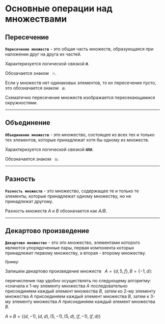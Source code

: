 # Основные операции над множествами

## Пересечение

**`Пересечение множеств`** - это общая часть множеств, образующаяся при наложении друг на друга их частей. 

Характеризуется логической связкой **`И`**.

Обозачается знаком $\,\,\,\cap$.

Если у множеств нет одинаковых элементов, то их пересечение пусто, это обозначается знаком $\,\,\,\varnothing.$

Схематично пересечение множеств изображается пересекающимися окружностями.
***
## Объединение

**`Объединение множеств`** - это множество, состоящее из всех тех и только тех элементов, которые принадлежат хотя бы одному из множеств.

Характеризуется логической связкой **`ИЛИ`**.

Обозначается знаком $\,\,\,\cup$.
***
## Разность

**`Разность множеств`** - это множество, содержащее те и только те элементы, которые принадлежат одному множеству, но не принадлежат другому.

Разность множеств *A* и *B* обозначается как *A/B*.
***
## Декартово произведение

**`Декартово множество`** - это это множество, элементами которого являются упорядоченные пары, первая компонента которых принадлежит первому множеству, а вторая - второму множеству.

*`Пример`*

Запишем декартово произведение множеств $\,\,\,A=\{d,5,f\},\,B=\{-1,d\}$:

перечисление пар удобно осуществлять по следующему алгоритму: «сначала к 1-му элементу множества *A* последовательно присоединяем каждый элемент множества *B*, затем ко 2-му элементу множества *A* присоединяем каждый элемент множества *B*, затем к 3-му элементу множества *A* присоединяем каждый элемент множества *B*.

$A\times B=\{(d,-1),(d,d),(5,-1),(5,d),(f,-1),(f,d)\}$